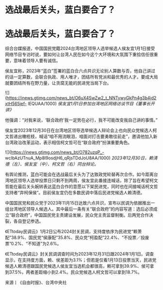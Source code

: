 # 选战最后关头，蓝白要合了？

# 选战最后关头，蓝白要合了？

综合台媒报道，中国国民党籍2024台湾地区领导人选举候选人侯友宜1月1日接受网络节目专访时说，要如何让台湾人民在如今这个大环境和大氛围下重拾信任很重要，意味着领导人要有诚信。

侯友宜称，2023年“蓝白”签署的蓝白合六点共识无论别人算数与否，他自己讲过的话一定算数，会联合执政、用人唯才，团结所有党派和最优秀的人才。要成大局就要团结所有在野力量，让贪腐无能的民进党当局下台。

![](https://inews.gtimg.com/news_bt/O6uX4SwZw2_t_NNTywyGkPn4g3b4jd2xtH565jef-
IEQUAA/1000) _侯友宜1月1日参加台湾地区网络访谈节目《董事长开讲》_

他强调：“对我来说，‘联合政府’我一定势在必行，我不可能改变我自己讲的事情。”

侯友宜2023年12月30日在台湾地区领导选举候选人辩论会上也向民众党候选人柯文哲递出橄榄枝，喊话“咱不用流眼泪，咱面对打击要勇敢往前走”，邀请他加入新台湾政治改革运动，表示相信柯文哲可在“联合政府”扮演重要角色。

![](https://inews.gtimg.com/news_bt/O782uzqP_-
wcIbAzUTnuA_Mp8I9osdjH6_qRjsTDdJoU8AA/1000)
_2023年12月30日，赖清德（左）、侯友宜（中）、柯文哲（右）同台辩论。_

有舆论推测，蓝白可能会在选战最后关头为了达致政党轮替再次合作。如今距离台湾地区领导人选举投票日只剩不到两周，侯友宜此番接连喊话，除了旨在希望柯文哲能在最后关头婉转表达蓝白合作的意愿以下架民进党，同时也在间接喊话柯文哲支持者“弃柯保侯”。目前侯友宜仍在多数民调中落后民进党候选人赖清德。

中国国民党和民众党于2023年11月15日达致六点共识，宣布以民调为依据推出一组台湾地区领导人候选人。其中最后一条有关“联合政府”的内容写道：选后必须成立“联合政府”，中国国民党主责建设发展，民众党主责监督制衡。后两党合作决裂，各自登记参选。

《ETtoday民调云》1月2日公布2024封关民调，支持度依序为民进党“赖萧配”38.9%、国民党“侯康配”35.8%、民众党“柯盈配”22.4%、“不投票／投废票”0.2%、“不知道”为2.6%。

《ETtoday民调云》封关民调调查时间为2023年12月31日跟2024年1月1日。调查显示，在支持度方面，赖、侯差距为3.1%；但若是仅看1月13日投票当天，民进党候选人赖清德跟国民党候选人侯友宜当选机会都很高，赖可拿到39.9%、侯可拿到37.5%，两者差距缩小到2.4%。民众党候选人柯文哲可以拿到18.7%。

来源丨《自由时报》、台湾中央社

